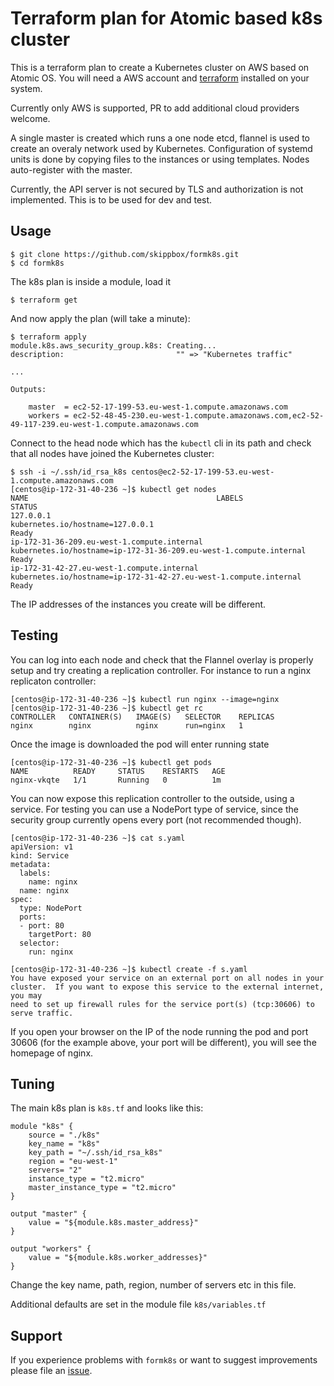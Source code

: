 Terraform plan for Atomic based k8s cluster
===========================================

This is a terraform plan to create a Kubernetes cluster on AWS based on Atomic OS. You will need a AWS account and [terraform](https://www.terraform.io) installed on your system.

Currently only AWS is supported, PR to add additional cloud providers welcome.

A single master is created which runs a one node etcd, flannel is used to create an overaly network used by Kubernetes.
Configuration of systemd units is done by copying files to the instances or using templates. Nodes auto-register with the master.

Currently, the API server is not secured by TLS and authorization is not implemented. This is to be used for dev and test.

Usage
-----

    $ git clone https://github.com/skippbox/formk8s.git
    $ cd formk8s

The k8s plan is inside a module, load it

    $ terraform get

And now apply the plan (will take a minute):

    $ terraform apply
    module.k8s.aws_security_group.k8s: Creating...
    description:                         "" => "Kubernetes traffic"

    ...

    Outputs:

        master  = ec2-52-17-199-53.eu-west-1.compute.amazonaws.com
        workers = ec2-52-48-45-230.eu-west-1.compute.amazonaws.com,ec2-52-49-117-239.eu-west-1.compute.amazonaws.com    

Connect to the head node which has the `kubectl` cli in its path and check that all nodes have joined the Kubernetes cluster:

    $ ssh -i ~/.ssh/id_rsa_k8s centos@ec2-52-17-199-53.eu-west-1.compute.amazonaws.com
    [centos@ip-172-31-40-236 ~]$ kubectl get nodes
    NAME                                          LABELS                                                               STATUS
    127.0.0.1                                     kubernetes.io/hostname=127.0.0.1                                     Ready
    ip-172-31-36-209.eu-west-1.compute.internal   kubernetes.io/hostname=ip-172-31-36-209.eu-west-1.compute.internal   Ready
    ip-172-31-42-27.eu-west-1.compute.internal    kubernetes.io/hostname=ip-172-31-42-27.eu-west-1.compute.internal    Ready

The IP addresses of the instances you create will be different.

Testing
-------

You can log into each node and check that the Flannel overlay is properly setup and try creating a replication controller.
For instance to run a nginx replicaton controller:

    [centos@ip-172-31-40-236 ~]$ kubectl run nginx --image=nginx
    [centos@ip-172-31-40-236 ~]$ kubectl get rc
    CONTROLLER   CONTAINER(S)   IMAGE(S)   SELECTOR    REPLICAS
    nginx        nginx          nginx      run=nginx   1

Once the image is downloaded the pod will enter running state

    [centos@ip-172-31-40-236 ~]$ kubectl get pods
    NAME          READY     STATUS    RESTARTS   AGE
    nginx-vkqte   1/1       Running   0          1m

You can now expose this replication controller to the outside, using a service. For testing you can use a NodePort type of service, since the security group currently opens every port (not recommended though).

    [centos@ip-172-31-40-236 ~]$ cat s.yaml
    apiVersion: v1
    kind: Service
    metadata: 
      labels: 
        name: nginx
      name: nginx
    spec: 
      type: NodePort
      ports:
      - port: 80
        targetPort: 80
      selector: 
        run: nginx

    [centos@ip-172-31-40-236 ~]$ kubectl create -f s.yaml 
    You have exposed your service on an external port on all nodes in your
    cluster.  If you want to expose this service to the external internet, you may
    need to set up firewall rules for the service port(s) (tcp:30606) to serve traffic.

If you open your browser on the IP of the node running the pod and port 30606 (for the example above, your port will be different), you will see the homepage of nginx.

Tuning
------

The main k8s plan is `k8s.tf` and looks like this:

    module "k8s" {
        source = "./k8s"
        key_name = "k8s"
        key_path = "~/.ssh/id_rsa_k8s"
        region = "eu-west-1"
        servers= "2"
        instance_type = "t2.micro"
        master_instance_type = "t2.micro"
    }

    output "master" {
        value = "${module.k8s.master_address}"
    }

    output "workers" {
        value = "${module.k8s.worker_addresses}"
    }

Change the key name, path, region, number of servers etc in this file.

Additional defaults are set in the module file `k8s/variables.tf`

Support
-------

If you experience problems with `formk8s` or want to suggest improvements please file an [issue](https://github.com/skippbox/formk8s/issues).
